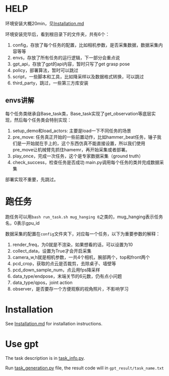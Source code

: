 # HELP
环境安装大概20min，见[Installation.md](./Installation.md)

环境安装完毕后，看到根目录下的文件夹，共有6个：
1. config，存放了每个任务的配置，比如相机参数，是否采集数据，数据采集内容等等
2. envs，存放了所有任务的运行逻辑，下一部分会重点说
3. gpt_api，存放了gpt的api内容，暂时只写了get grasp pose
4. policy，部署算法，暂时可以跳过
5. script，一些脚本和工具，比如降采样以及数据格式转换，可以跳过
6. third_party，跳过，一些第三方库安装

## envs讲解
每个任务类继承自Base_task类，Base_task实现了get_observation等底层实现，然后每个任务类会特别实现：
1. setup_demo和load_actors: 主要是load一下不同任务的场景
2. pre_move: 任务真正开始的一些前置动作，比如hammer_beat任务，锤子我们是一开始就在手上的，这个东西仿真不能直接设置，所以我们使用pre_move让机械臂先抓住hamemr，再开始采集或者部署。
3. play_once，完成一次任务，这个是专家数据采集（ground truth）
4. check_success，检查任务是否成功
main.py调用每个任务的类并完成数据采集

部署实现不重要，先跳过。

# 跑任务
跑任务可以用`bash run_task.sh mug_hanging 0`之类的，mug_hanging表示任务名，0表示gpu_id

数据采集的配置在`config`文件夹下，对应每一个任务，以下为重要参数的解释：
1. render_freq，为0就是不渲染，如果想看的话，可以设置为10
2. collect_data，设置为True才会开启采集
3. camera_w,h就是相机参数，一共4个相机，腕部两个，top和front两个
4. pcd_crop，获取的点云是否裁剪，去除桌子、墙壁等
5. pcd_down_sample_num，点云用fps降采样
6. data_type/endpose，末端关节的6元数，仍有点小问题
7. data_type/qpos，joint action
8. observer，是否要存一个方便观察的视角照片，不影响学习

# Installation
See [Installation.md](./Installation.md) for installation instructions. 

# Use gpt

The task description is in [task_info.py](./gpt_api/task_info.py).

Run [task_generation.py](./task_generation.py) file, the result code will in `gpt_result/task_name.txt`
